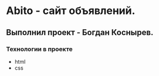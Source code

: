 # Abito - сайт объявлений.


## Выполнил проект - Богдан Коснырев.

### Технологии в проекте
- html
- css
